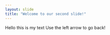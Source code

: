 ```yaml
---
layout: slide
title: "Welcome to our second slide!"
---
```

Hello this is my text
Use the left arrow to go back!
